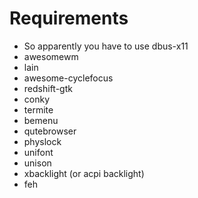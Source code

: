 # Requirements
* So apparently you have to use dbus-x11
* awesomewm
* lain
* awesome-cyclefocus
* redshift-gtk
* conky
* termite
* bemenu
* qutebrowser
* physlock
* unifont
* unison
* xbacklight (or acpi backlight)
* feh
